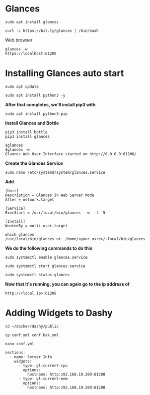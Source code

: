 # Glances
```wrap
sudo apt install glances 

curl -L https://bit.ly/glances | /bin/bash
```
Web browser 
```wrap
glances -w
https://localhost:61208
```


# Installing Glances auto start
```wrap
sudo apt update

sudo apt install python3 -y
```
**After that completes, we'll install pip3 with**
```wrap
sudo apt install python3-pip
```
**Install Glances and Bottle**
```wrap
pip3 install bottle
pip3 install glances
```
```wrap
$glances
$glances -w
Glances Web User Interface started on http://0.0.0.0:61208/
```

**Create the Glances Service**
```wrap
sudo nano /etc/systemd/system/glances.service
```
**Add**

```wrap
[Unit]
Description = Glances in Web Server Mode
After = network.target

[Service]
ExecStart = /usr/local/bin/glances  -w  -t  5

[Install]
WantedBy = multi-user.target
```
```wrap
which glances
/usr/local/bin/glances or  /home/<your usre>/.local/bin/glances 
```

**We do the following commands to do this**
```wrap
sudo systemctl enable glances.service

sudo systemctl start glances.service

sudo systemctl status glances
```

**Now that it's running, you can again go to the ip address of**
```wrap
http://<local ip>:61208
```

# Adding Widgets to Dashy
```wrap
cd ~/docker/dashy/public
```
```wrap
cp conf.yml conf.bak.yml
```
```wrap
nano conf.yml
```
```wrap
sections:
  - name: Server Info
    widgets:
      - type: gl-current-cpu
        options:
          hostname: http:192.168.10.209:61208
      - type: gl-current-mem
        options:
          hostname: http:192.168.10.209:61208
